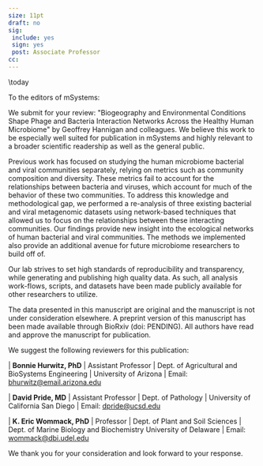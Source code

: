 ```yaml
---
size: 11pt
draft: no
sig:
 include: yes
 sign: yes
 post: Associate Professor
cc:
---
```


\today

To the editors of mSystems:

We submit for your review: "Biogeography and Environmental Conditions Shape Phage and Bacteria Interaction Networks Across the Healthy Human Microbiome" by Geoffrey Hannigan and colleagues. We believe this work to be especially well suited for publication in mSystems and highly relevant to a broader scientific readership as well as the general public.

Previous work has focused on studying the human microbiome bacterial and viral communities separately, relying on metrics such as community composition and diversity. These metrics fail to account for the relationships between bacteria and viruses, which account for much of the behavior of these two communities. To address this knowledge and methodological gap, we performed a re-analysis of three existing bacterial and viral metagenomic datasets using network-based techniques that allowed us to focus on the relationships between these interacting communities. Our findings provide new insight into the ecological networks of human bacterial and viral communities. The methods we implemented also provide an additional avenue for future microbiome researchers to build off of.

Our lab strives to set high standards of reproducibility and transparency, while generating and publishing high quality data. As such, all analysis work-flows, scripts, and datasets have been made publicly available for other researchers to utilize.

The data presented in this manuscript are original and the manuscript is not under consideration elsewhere. A preprint version of this manuscript has been made available through BioRxiv (doi: PENDING). All authors have read and approve the manuscript for publication.

We suggest the following reviewers for this publication:

| **Bonnie Hurwitz, PhD**
| Assistant Professor
| Dept. of Agricultural and BioSystems Engineering
| University of Arizona
| Email: bhurwitz@email.arizona.edu

| **David Pride, MD**
| Assistant Professor
| Dept. of Pathology
| University of California San Diego
| Email: dpride@ucsd.edu

| **K. Eric Wommack, PhD**
| Professor
| Dept. of Plant and Soil Sciences
| Dept. of Marine Biology and Biochemistry University of Delaware
| Email: wommack@dbi.udel.edu

We thank you for your consideration and look forward to your response.
